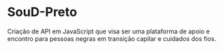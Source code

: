# SouD-Preto
Criação de API em JavaScript que visa ser uma plataforma de apoio e encontro para pessoas negras em transição capilar e cuidados dos fios.
